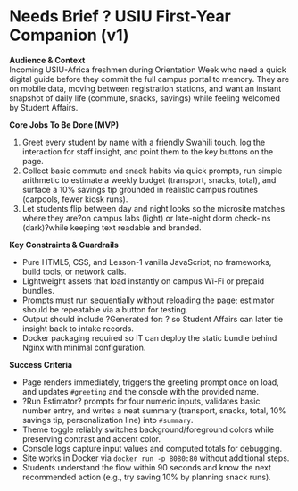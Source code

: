# Needs Brief ? USIU First-Year Companion (v1)

**Audience & Context**  
Incoming USIU-Africa freshmen during Orientation Week who need a quick digital guide before they commit the full campus portal to memory. They are on mobile data, moving between registration stations, and want an instant snapshot of daily life (commute, snacks, savings) while feeling welcomed by Student Affairs.

**Core Jobs To Be Done (MVP)**  
1. Greet every student by name with a friendly Swahili touch, log the interaction for staff insight, and point them to the key buttons on the page.  
2. Collect basic commute and snack habits via quick prompts, run simple arithmetic to estimate a weekly budget (transport, snacks, total), and surface a 10% savings tip grounded in realistic campus routines (carpools, fewer kiosk runs).  
3. Let students flip between day and night looks so the microsite matches where they are?on campus labs (light) or late-night dorm check-ins (dark)?while keeping text readable and branded.

**Key Constraints & Guardrails**  
- Pure HTML5, CSS, and Lesson-1 vanilla JavaScript; no frameworks, build tools, or network calls.  
- Lightweight assets that load instantly on campus Wi-Fi or prepaid bundles.  
- Prompts must run sequentially without reloading the page; estimator should be repeatable via a button for testing.  
- Output should include ?Generated for: <Student Identifier>? so Student Affairs can later tie insight back to intake records.  
- Docker packaging required so IT can deploy the static bundle behind Nginx with minimal configuration.

**Success Criteria**  
- Page renders immediately, triggers the greeting prompt once on load, and updates `#greeting` and the console with the provided name.  
- ?Run Estimator? prompts for four numeric inputs, validates basic number entry, and writes a neat summary (transport, snacks, total, 10% savings tip, personalization line) into `#summary`.  
- Theme toggle reliably switches background/foreground colors while preserving contrast and accent color.  
- Console logs capture input values and computed totals for debugging.  
- Site works in Docker via `docker run -p 8080:80` without additional steps.  
- Students understand the flow within 90 seconds and know the next recommended action (e.g., try saving 10% by planning snack runs).

